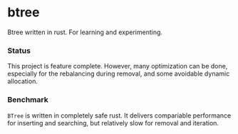 # btree

Btree written in rust. For learning and experimenting.

### Status

This project is feature complete. However, many optimization can be done, especially for the rebalancing during removal, and some avoidable dynamic allocation.

### Benchmark

`BTree` is written in completely safe rust. It delivers compariable performance for inserting and searching, but relatively slow for removal and iteration.
